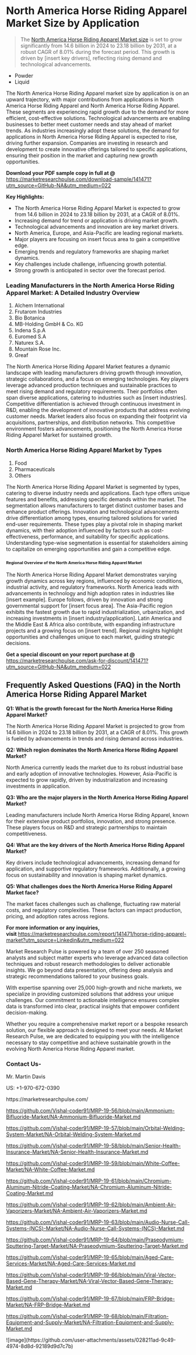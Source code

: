 <h1>North America Horse Riding Apparel Market&nbsp;Size by Application</h1><blockquote><p>The <a href="https://marketresearchpulse.com/download-sample/141471?utm_source=GitHub-NA&amp;utm_medium=022">North America Horse Riding Apparel Market size</a> is set to grow significantly from 14.6 billion in 2024 to 23.18 billion by 2031, at a robust CAGR of 8.01% during the forecast period. This growth is driven by [insert key drivers], reflecting rising demand and technological advancements.</p></blockquote><ul><li>Powder<li> Liquid</li></ul><p>The North America Horse Riding Apparel market size by application is on an upward trajectory, with major contributions from applications in North America Horse Riding Apparel and North America Horse Riding Apparel. These segments are experiencing rapid growth due to the demand for more efficient, cost-effective solutions. Technological advancements are enabling businesses to better meet customer needs and stay ahead of market trends. As industries increasingly adopt these solutions, the demand for applications in North America Horse Riding Apparel is expected to rise, driving further expansion. Companies are investing in research and development to create innovative offerings tailored to specific applications, ensuring their position in the market and capturing new growth opportunities.</p><p><strong>Download your PDF sample copy in full at @ </strong><a href="https://marketresearchpulse.com/download-sample/141471?utm_source=GitHub-NA&amp;utm_medium=022">https://marketresearchpulse.com/download-sample/141471?utm_source=GitHub-NA&amp;utm_medium=022</a></p><p><strong>Key Highlights: </strong></p><ul><li>The North America Horse Riding Apparel Market is expected to grow from 14.6 billion in 2024 to 23.18 billion by 2031, at a CAGR of 8.01%.</li><li>Increasing demand for trend or application is driving market growth.</li><li>Technological advancements and innovation are key market drivers.</li><li>North America, Europe, and Asia-Pacific are leading regional markets.</li><li>Major players are focusing on insert focus area to gain a competitive edge.</li><li>Emerging trends and regulatory frameworks are shaping market dynamics.</li><li>Key challenges include challenge, influencing growth potential.</li><li>Strong growth is anticipated in sector over the forecast period.</li></ul><h3>Leading Manufacturers in the North America Horse Riding Apparel Market: A Detailed Industry Overview</h3><ol><li>Alchem International</li><li>Frutarom Industries</li><li>Bio Botanica</li><li>MB-Holding GmbH & Co. KG</li><li>Indena S.p.A</li><li>Euromed S.A</li><li>Naturex S.A.</li><li>Mountain Rose Inc.</li><li>Greaf</li></ol><div class="flex max-w-full flex-col flex-grow"><div class="min-h-8 text-message flex w-full flex-col items-end gap-2 whitespace-normal break-words [.text-message+&amp;]:mt-5" dir="auto" data-message-author-role="assistant" data-message-id="fd8432e4-4910-450d-b182-61b7bfb0a01f" data-message-model-slug="gpt-4o"><div class="flex w-full flex-col gap-1 empty:hidden first:pt-[3px]"><div class="markdown prose w-full break-words dark:prose-invert light"><p>The North America Horse Riding Apparel Market features a dynamic landscape with leading manufacturers driving growth through innovation, strategic collaborations, and a focus on emerging technologies. Key players leverage advanced production techniques and sustainable practices to meet rising demand and regulatory requirements. Their portfolios often span diverse applications, catering to industries such as [insert industries]. Competitive differentiation is achieved through continuous investment in R&amp;D, enabling the development of innovative products that address evolving customer needs. Market leaders also focus on expanding their footprint via acquisitions, partnerships, and distribution networks. This competitive environment fosters advancements, positioning the North America Horse Riding Apparel Market for sustained growth.</p></div></div></div></div><h3>North America Horse Riding Apparel Market by Types</h3><ol><li>Food<li> Pharmaceuticals<li> Others</li></ol><div class="flex max-w-full flex-col flex-grow"><div class="min-h-8 text-message flex w-full flex-col items-end gap-2 whitespace-normal break-words [.text-message+&amp;]:mt-5" dir="auto" data-message-author-role="assistant" data-message-id="084470be-0bb7-4664-bddf-5156b4f41249" data-message-model-slug="gpt-4o-mini"><div class="flex w-full flex-col gap-1 empty:hidden first:pt-[3px]"><div class="markdown prose w-full break-words dark:prose-invert light"><p>The North America Horse Riding Apparel Market is segmented by types, catering to diverse industry needs and applications. Each type offers unique features and benefits, addressing specific demands within the market. The segmentation allows manufacturers to target distinct customer bases and enhance product offerings. Innovation and technological advancements drive differentiation among types, ensuring tailored solutions for varied end-user requirements. These types play a pivotal role in shaping market dynamics, with their adoption influenced by factors such as cost-effectiveness, performance, and suitability for specific applications. Understanding type-wise segmentation is essential for stakeholders aiming to capitalize on emerging opportunities and gain a competitive edge.</p></div></div></div></div><h3><span style="font-size: 11px;">Regional Overview of the North America Horse Riding Apparel Market</span></h3><div class="flex max-w-full flex-col flex-grow"><div class="min-h-8 text-message flex w-full flex-col items-end gap-2 whitespace-normal break-words [.text-message+&amp;]:mt-5" dir="auto" data-message-author-role="assistant" data-message-id="e9038762-ce64-4e30-91c9-9bd413514231" data-message-model-slug="gpt-4o-mini"><div class="flex w-full flex-col gap-1 empty:hidden first:pt-[3px]"><div class="markdown prose w-full break-words dark:prose-invert light"><p>The North America Horse Riding Apparel Market demonstrates varying growth dynamics across key regions, influenced by economic conditions, industrial activity, and regulatory frameworks. North America leads with advancements in technology and high adoption rates in industries like [insert example]. Europe follows, driven by innovation and strong governmental support for [insert focus area]. The Asia-Pacific region exhibits the fastest growth due to rapid industrialization, urbanization, and increasing investments in [insert industry/application]. Latin America and the Middle East &amp; Africa also contribute, with expanding infrastructure projects and a growing focus on [insert trend]. Regional insights highlight opportunities and challenges unique to each market, guiding strategic decisions.</p></div></div></div></div><p><strong>Get a special discount on your report purchase at @ </strong><a href="https://marketresearchpulse.com/ask-for-discount/141471?utm_source=GitHub-NA&amp;utm_medium=022">https://marketresearchpulse.com/ask-for-discount/141471?utm_source=GitHub-NA&amp;utm_medium=022</a></p><h2>Frequently Asked Questions (FAQ) in the North America Horse Riding Apparel Market</h2><p><strong>Q1: What is the growth forecast for the North America Horse Riding Apparel Market?</strong></p><p>The North America Horse Riding Apparel Market is projected to grow from 14.6 billion in 2024 to 23.18 billion by 2031, at a CAGR of 8.01%. This growth is fueled by advancements in trends and rising demand across industries.</p><p><strong>Q2: Which region dominates the North America Horse Riding Apparel Market?</strong></p><p>North America currently leads the market due to its robust industrial base and early adoption of innovative technologies. However, Asia-Pacific is expected to grow rapidly, driven by industrialization and increasing investments in application.</p><p><strong>Q3: Who are the major players in the North America Horse Riding Apparel Market?</strong></p><p>Leading manufacturers include North America Horse Riding Apparel, known for their extensive product portfolios, innovation, and strong presence. These players focus on R&amp;D and strategic partnerships to maintain competitiveness.</p><p><strong>Q4: What are the key drivers of the North America Horse Riding Apparel Market?</strong></p><p>Key drivers include technological advancements, increasing demand for application, and supportive regulatory frameworks. Additionally, a growing focus on sustainability and innovation is shaping market dynamics.</p><p><strong>Q5: What challenges does the North America Horse Riding Apparel Market face?</strong></p><p>The market faces challenges such as challenge, fluctuating raw material costs, and regulatory complexities. These factors can impact production, pricing, and adoption rates across regions.</p><p><strong>For more information or any inquiries, visit&nbsp;</strong><a href="https://marketresearchpulse.com/report/141471/horse-riding-apparel-market?utm_source=Linkedin&utm_medium=022">https://marketresearchpulse.com/report/141471/horse-riding-apparel-market?utm_source=Linkedin&utm_medium=022</a></p><p>Market Research Pulse is powered by a team of over 250 seasoned analysts and subject matter experts who leverage advanced data collection techniques and robust research methodologies to deliver actionable insights. We go beyond data presentation, offering deep analysis and strategic recommendations tailored to your business goals.</p><p>With expertise spanning over 25,000 high-growth and niche markets, we specialize in providing customized solutions that address your unique challenges. Our commitment to actionable intelligence ensures complex data is transformed into clear, practical insights that empower confident decision-making.</p><p>Whether you require a comprehensive market report or a bespoke research solution, our flexible approach is designed to meet your needs. At Market Research Pulse, we are dedicated to equipping you with the intelligence necessary to stay competitive and achieve sustainable growth in the evolving North America Horse Riding Apparel market.</p><h3><strong>Contact Us-</strong></h3><p>Mr. Martin Davis</p><p>US: +1-970-672-0390</p><p>https://marketresearchpulse.com/</p><p><a href="https://github.com/Vishal-coder91/MRP-19-56/blob/main/Ammonium-Bifluoride-Market/NA-Ammonium-Bifluoride-Market.md">https://github.com/Vishal-coder91/MRP-19-56/blob/main/Ammonium-Bifluoride-Market/NA-Ammonium-Bifluoride-Market.md</a></p><p><a href="https://github.com/Vishal-coder91/MRP-19-57/blob/main/Orbital-Welding-System-Market/NA-Orbital-Welding-System-Market.md">https://github.com/Vishal-coder91/MRP-19-57/blob/main/Orbital-Welding-System-Market/NA-Orbital-Welding-System-Market.md</a></p><p><a href="https://github.com/Vishal-coder91/MRP-19-58/blob/main/Senior-Health-Insurance-Market/NA-Senior-Health-Insurance-Market.md">https://github.com/Vishal-coder91/MRP-19-58/blob/main/Senior-Health-Insurance-Market/NA-Senior-Health-Insurance-Market.md</a></p><p><a href="https://github.com/Vishal-coder91/MRP-19-59/blob/main/White-Coffee-Market/NA-White-Coffee-Market.md">https://github.com/Vishal-coder91/MRP-19-59/blob/main/White-Coffee-Market/NA-White-Coffee-Market.md</a></p><p><a href="https://github.com/Vishal-coder91/MRP-19-61/blob/main/Chromium-Aluminum-Nitride-Coating-Market/NA-Chromium-Aluminum-Nitride-Coating-Market.md">https://github.com/Vishal-coder91/MRP-19-61/blob/main/Chromium-Aluminum-Nitride-Coating-Market/NA-Chromium-Aluminum-Nitride-Coating-Market.md</a></p><p><a href="https://github.com/Vishal-coder91/MRP-19-62/blob/main/Ambient-Air-Vaporizers-Market/NA-Ambient-Air-Vaporizers-Market.md">https://github.com/Vishal-coder91/MRP-19-62/blob/main/Ambient-Air-Vaporizers-Market/NA-Ambient-Air-Vaporizers-Market.md</a></p><p><a href="https://github.com/Vishal-coder91/MRP-19-63/blob/main/Audio-Nurse-Call-Systems-(NCS)-Market/NA-Audio-Nurse-Call-Systems-(NCS)-Market.md">https://github.com/Vishal-coder91/MRP-19-63/blob/main/Audio-Nurse-Call-Systems-(NCS)-Market/NA-Audio-Nurse-Call-Systems-(NCS)-Market.md</a></p><p><a href="https://github.com/Vishal-coder91/MRP-19-64/blob/main/Praseodymium-Sputtering-Target-Market/NA-Praseodymium-Sputtering-Target-Market.md">https://github.com/Vishal-coder91/MRP-19-64/blob/main/Praseodymium-Sputtering-Target-Market/NA-Praseodymium-Sputtering-Target-Market.md</a></p><p><a href="https://github.com/Vishal-coder91/MRP-19-65/blob/main/Aged-Care-Services-Market/NA-Aged-Care-Services-Market.md">https://github.com/Vishal-coder91/MRP-19-65/blob/main/Aged-Care-Services-Market/NA-Aged-Care-Services-Market.md</a></p><p><a href="https://github.com/Vishal-coder91/MRP-19-66/blob/main/Viral-Vector-Based-Gene-Therapy-Market/NA-Viral-Vector-Based-Gene-Therapy-Market.md">https://github.com/Vishal-coder91/MRP-19-66/blob/main/Viral-Vector-Based-Gene-Therapy-Market/NA-Viral-Vector-Based-Gene-Therapy-Market.md</a></p><p><a href="https://github.com/Vishal-coder91/MRP-19-67/blob/main/FRP-Bridge-Market/NA-FRP-Bridge-Market.md">https://github.com/Vishal-coder91/MRP-19-67/blob/main/FRP-Bridge-Market/NA-FRP-Bridge-Market.md</a></p><p><a href="https://github.com/Vishal-coder91/MRP-19-68/blob/main/Filtration-Equipment-and-Supply-Market/NA-Filtration-Equipment-and-Supply-Market.md">https://github.com/Vishal-coder91/MRP-19-68/blob/main/Filtration-Equipment-and-Supply-Market/NA-Filtration-Equipment-and-Supply-Market.md</a></p>
![image](https://github.com/user-attachments/assets/028211ad-9c49-4974-8d8d-92189d9d7c7b)
